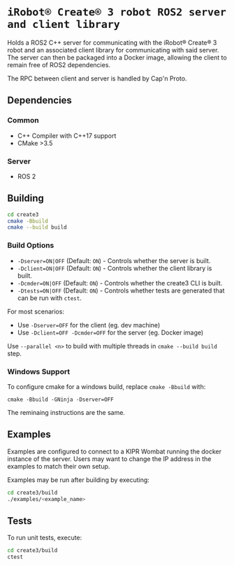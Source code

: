 # `iRobot® Create® 3 robot ROS2 server and client library`

Holds a ROS2 C++ server for communicating with the iRobot® Create® 3 robot and an associated client library for communicating
with said server. The server can then be packaged into a Docker image, allowing the client to remain free of ROS2 dependencies.

The RPC between client and server is handled by Cap'n Proto.

## Dependencies

### Common
  - C++ Compiler with C++17 support
  - CMake >3.5

### Server
  - ROS 2 

## Building

```bash
cd create3
cmake -Bbuild
cmake --build build
```

### Build Options

  - `-Dserver=ON|OFF` (Default: `ON`) - Controls whether the server is built.
  - `-Dclient=ON|OFF` (Default: `ON`) - Controls whether the client library is built.
  - `-Dcmder=ON|OFF` (Default: `ON`) - Controls whether the create3 CLI is built.
  - `-Dtests=ON|OFF` (Default: `ON`) - Controls whether tests are generated that can be run with `ctest`.

For most scenarios:
  - Use `-Dserver=OFF` for the client (eg. dev machine)
  - Use `-Dclient=OFF -Dcmder=OFF` for the server (eg. Docker image)

Use `--parallel <n>` to build with multiple threads in `cmake --build build` step.

### Windows Support

To configure cmake for a windows build, replace `cmake -Bbuild` with:

```
cmake -Bbuild -GNinja -Dserver=OFF
```

The reminaing instructions are the same.


## Examples

Examples are configured to connect to a KIPR Wombat running the docker instance of the server. Users may want to change the IP address in the examples to match their own setup. 

Examples may be run after building by executing:

```bash
cd create3/build
./examples/<example_name>
```

## Tests

To run unit tests, execute:

```bash
cd create3/build
ctest
```

